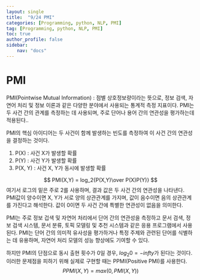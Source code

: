 ```yaml
---
layout: single
title:  "9/24 PMI"
categories: [Programming, python, NLP, PMI]
tag: [Programming, python, NLP, PMI]
toc: true
author_profile: false
sidebar:
    nav: "docs"
---
```


# PMI 

PMI(Pointwise Mutual Information) : 점별 상호정보량이라는 뜻으로, 정보 검색, 자연어 처리 및 정보 이론과 같은 다양한 분야에서 사용되는 통계적 측정 지표이다. PMI는 두 사건 간의 관계를 측정하는 데 사용되며, 주로 단어나 용어 간의 연관성을 평가하는데 적용된다..

PMI의 핵심 아이디어는 두 사건이 함께 발생하는 빈도를 측정하여 이 사건 간의 연관성을 결정하는 것이다.



1. P(X) : 사건 X가 발생할 확률
2. P(Y) : 사건 Y가 발생할 확률
3. P(X, Y) : 사건 X, Y가 동시에 발생할 확률


$$
PMI(X,Y) = log_2{P(X,Y)\over P(X)P(Y)}
$$
 여기서 로그의 밑은 주로 2를 사용하며, 결과 값은 두 사건 간의 연관성을 나타낸다. PMI값이 양수이면 X, Y가 서로 양의 상관관계를 가지며, 값이 음수이면 음의 상관관계를 가진다고 해석한다. 값이 0이면 두 사건 간에 특별한 연관성이 없음을 의미한다.



PMI는 주로 정보 겁색 및 자연어 처리에서 단어 간의 연관성을 측정하고 문서 검색, 정보 검색 시스템, 문서 분류, 토픽 모델링 및 추천 시스템과 같은 응용 프로그램에서 사용된다. PMI는 단어 간의 의미적 유사성을 평가하거나 특정 주제와 관련된 단어를 식별하는 데 유용하며, 자연어 처리 모델의 성능 향상에도 기여할 수 있다.



하지만 PMI의 단점으로 동시 출현 횟수가 0일 경우, $log_2 0 = -infty$가 된다는 것이다. 이러한 문제점을 피하기 위해 실제로 구현할 때는 PPMI(Positive PMI)를 사용한다.
$$
PPMI(X, Y) = max(0, PMI(X, Y))
$$

